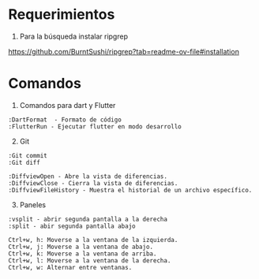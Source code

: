 # Requerimientos

1. Para la búsqueda instalar ripgrep

https://github.com/BurntSushi/ripgrep?tab=readme-ov-file#installation

# Comandos

1. Comandos para dart y Flutter

```
:DartFormat  - Formato de código
:FlutterRun - Ejecutar flutter en modo desarrollo
```

2. Git

```
:Git commit
:Git diff

:DiffviewOpen - Abre la vista de diferencias.
:DiffviewClose - Cierra la vista de diferencias.
:DiffviewFileHistory - Muestra el historial de un archivo específico.

```


3. Paneles
```
:vsplit - abrir segunda pantalla a la derecha
:split - abir segunda pantalla abajo

Ctrl+w, h: Moverse a la ventana de la izquierda.
Ctrl+w, j: Moverse a la ventana de abajo.
Ctrl+w, k: Moverse a la ventana de arriba.
Ctrl+w, l: Moverse a la ventana de la derecha.
Ctrl+w, w: Alternar entre ventanas.
```
